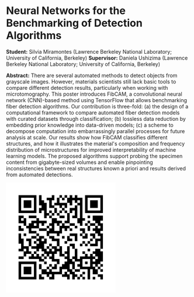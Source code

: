 # Neural Networks for the Benchmarking of Detection Algorithms

**Student:** Silvia Miramontes (Lawrence Berkeley National Laboratory; University of California, Berkeley) 
**Supervisor:** Daniela Ushizima (Lawrence Berkeley National Laboratory; University of California, Berkeley) 

**Abstract:** There are several automated methods to detect objects from grayscale images. However, materials scientists still lack basic tools to compare different detection results, particularly when working with microtomography. This poster introduces FibCAM, a convolutional neural network (CNN)-based method using TensorFlow that allows benchmarking fiber detection algorithms. Our contribution is three-fold: (a) the design of a computational framework to compare automated fiber detection models with curated datasets through classification; (b) lossless data reduction by embedding prior knowledge into data-driven models; (c) a scheme to decompose computation into embarrassingly parallel processes for future analysis at scale. Our results show how FibCAM classifies different structures, and how it illustrates the material's composition and frequency distribution of microstructures for improved interpretability of machine learning models. The proposed algorithms support probing the specimen content from gigabyte-sized volumes and enable pinpointing inconsistencies between real structures known a priori and results derived from automated detections. 







![alt text](MiramontesQRcode.png)
